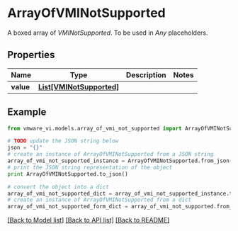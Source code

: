 # ArrayOfVMINotSupported

A boxed array of *VMINotSupported*. To be used in *Any* placeholders. 

## Properties
Name | Type | Description | Notes
------------ | ------------- | ------------- | -------------
**value** | [**List[VMINotSupported]**](VMINotSupported.md) |  | 

## Example

```python
from vmware_vi.models.array_of_vmi_not_supported import ArrayOfVMINotSupported

# TODO update the JSON string below
json = "{}"
# create an instance of ArrayOfVMINotSupported from a JSON string
array_of_vmi_not_supported_instance = ArrayOfVMINotSupported.from_json(json)
# print the JSON string representation of the object
print ArrayOfVMINotSupported.to_json()

# convert the object into a dict
array_of_vmi_not_supported_dict = array_of_vmi_not_supported_instance.to_dict()
# create an instance of ArrayOfVMINotSupported from a dict
array_of_vmi_not_supported_form_dict = array_of_vmi_not_supported.from_dict(array_of_vmi_not_supported_dict)
```
[[Back to Model list]](../README.md#documentation-for-models) [[Back to API list]](../README.md#documentation-for-api-endpoints) [[Back to README]](../README.md)


